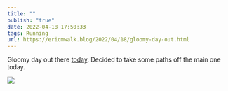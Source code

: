 ```yaml
---
title: ""
publish: "true"
date: 2022-04-18 17:50:33
tags: Running
url: https://ericmwalk.blog/2022/04/18/gloomy-day-out.html
---
```


Gloomy day out there [today](http://www.strava.com/activities/7003941503). Decided to take some paths off the main one today.


![](https://ericmwalk.blog/uploads/2022/7b05f8167c.jpg)